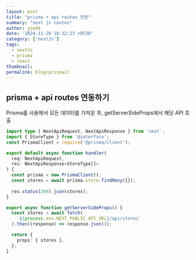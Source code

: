 ```yaml
---
layout: post
title: "prisma + api routes 연동"
summary: "next js routes"
author: yoo94
date: '2024-11-20 18:32:23 +0530'
category: ['nextJs']
tags:
  - nextJs
  - prisma
  - react
thumbnail: 
permalink: blog/prisma2/
---
```


## prisma + api routes 연동하기

Prisma를 사용해서 모든 데이터를 가져온 후, getServerSideProps에서 해당 API 호출

```ts
import type { NextApiRequest, NextApiResponse } from 'next';
import { StoreType } from '@interface';
const PrismaClient = require('@prisma/client');

export default async function handler(
  req: NextApiRequest,
  res: NextApiResponse<StoreType[]>
) {
  const prisma = new PrismaClient();
  const stores = await prisma.store.findMany({});
  
  res.status(200).json(stores);
}

```

```ts
export async function getServerSideProps() {
  const stores = await fetch(
    `${process.env.NEXT_PUBLIC_API_URL}/api/stores`
  ).then((response) => response.json());

  return {
    props: { stores },
  };
}

```